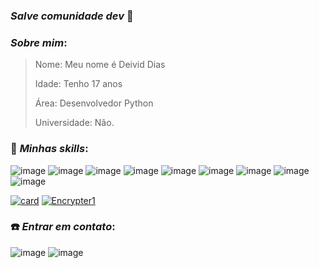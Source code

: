 ### *Salve comunidade dev* 🖤


### *Sobre mim*:
> Nome: Meu nome é Deivid Dias
>
> Idade: Tenho 17 anos
>
> Área: Desenvolvedor Python
> 
> Universidade: Não.

### 🚀 *Minhas skills*:
![image](https://img.shields.io/badge/HTML5-E34F26?style=for-the-badge&logo=html5&logoColor=white) ![image](https://img.shields.io/badge/CSS3-1572B6?style=for-the-badge&logo=css3&logoColor=white) ![image](https://img.shields.io/badge/JavaScript-F7DF1E?style=for-the-badge&logo=javascript&logoColor=black) ![image](https://img.shields.io/badge/Python-14354C?style=for-the-badge&logo=python&logoColor=white) ![image](https://img.shields.io/badge/Django-092E20?style=for-the-badge&logo=django&logoColor=white) ![image](https://img.shields.io/badge/Flask-000000?style=for-the-badge&logo=flask&logoColor=white) ![image](https://img.shields.io/badge/C-00599C?style=for-the-badge&logo=c&logoColor=white) ![image](https://img.shields.io/badge/C%2B%2B-00599C?style=for-the-badge&logo=c%2B%2B&logoColor=white) ![image](https://img.shields.io/badge/MySQL-00000F?style=for-the-badge&logo=mysql&logoColor=white)



[![card](https://github-readme-stats.vercel.app/api?username=Encrypter1&theme=Dark)](https://github.com/Encrypter1/) [![Encrypter1](https://github-readme-stats.vercel.app/api/top-langs/?username=Encrypter1&hide=html&layout=compact&theme=Dark)](https://github.com/Encrypter1/)

### ☎️ *Entrar em contato*:

![image](https://img.shields.io/badge/Gmail-D14836?style=for-the-badge&logo=gmail&logoColor=white) ![image](https://img.shields.io/badge/LinkedIn-0077B5?style=for-the-badge&logo=linkedin&logoColor=white)
